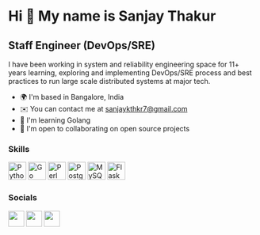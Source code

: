 Hi 👋 My name is Sanjay Thakur
==============================

Staff Engineer (DevOps/SRE)
---------------------------

I have been working in system and reliability engineering space for 11+ years learning, exploring and implementing DevOps/SRE process and best practices to run large scale distributed systems at major tech.

*   🌍  I'm based in Bangalore, India
*   ✉️  You can contact me at [sanjaykthkr7@gmail.com](mailto:sanjaykthkr7@gmail.com)
*   🧠  I'm learning Golang
*   🤝  I'm open to collaborating on open source projects

### Skills 
<p align="left">
<a href="https://www.python.org/" target="_blank" rel="noreferrer"><img src="https://raw.githubusercontent.com/sanjaykthkr7/sanjaykthkr7/main/readme-logos/skills/python-colored.svg" width="36" height="36" alt="Python" /></a>
<a href="https://go.dev/doc/" target="_blank" rel="noreferrer"><img src="https://raw.githubusercontent.com/sanjaykthkr7/sanjaykthkr7/main/readme-logos/skills/go-colored.svg" width="36" height="36" alt="Go" /></a>
<a href="https://www.perl.org/" target="_blank" rel="noreferrer"><img src="https://raw.githubusercontent.com/sanjaykthkr7/sanjaykthkr7/main/readme-logos/skills/perl-colored.svg" width="36" height="36" alt="Perl" /></a>
<a href="https://www.postgresql.org/" target="_blank" rel="noreferrer"><img src="https://raw.githubusercontent.com/sanjaykthkr7/sanjaykthkr7/main/readme-logos/skills/postgresql-colored.svg" width="36" height="36" alt="PostgreSQL" /></a>
<a href="https://www.mysql.com/" target="_blank" rel="noreferrer"><img src="https://raw.githubusercontent.com/sanjaykthkr7/sanjaykthkr7/main/readme-logos/skills/mysql-colored.svg" width="36" height="36" alt="MySQL" /></a>
<a href="https://flask.palletsprojects.com/en/2.0.x/" target="_blank" rel="noreferrer"><img src="https://raw.githubusercontent.com/sanjaykthkr7/sanjaykthkr7/main/readme-logos/skills/flask-colored.svg" width="36" height="36" alt="Flask" /></a>
</p>

### Socials

<p align="left"> <a href="https://www.github.com/sanjaykthkr7" target="_blank" rel="noreferrer"><img src="https://raw.githubusercontent.com/sanjaykthkr7/sanjaykthkr7/main/readme-logos/socials/github.svg" width="32" height="32" /></a> <a href="https://www.linkedin.com/in/sanjaykthkr7" target="_blank" rel="noreferrer"><img src="https://raw.githubusercontent.com/sanjaykthkr7/sanjaykthkr7/main/readme-logos/socials/linkedin.svg" width="32" height="32" /></a> <a href="https://www.twitter.com/sanjaykthkr7" target="_blank" rel="noreferrer"><img src="https://raw.githubusercontent.com/sanjaykthkr7/sanjaykthkr7/main/readme-logos/socials/twitter.svg" width="32" height="32" /></a></p>
